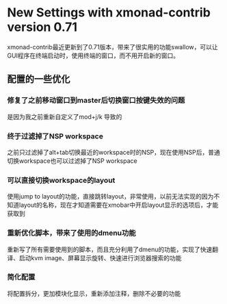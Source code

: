 # New Settings with xmonad-contrib version 0.71

xmonad-contrib最近更新到了0.71版本，带来了很实用的功能swallow，可以让GUI程序在终端启动时，使用终端的窗口，而不用开启新的窗口。



## 配置的一些优化

### 修复了之前移动窗口到master后切换窗口按键失效的问题

是因为我之前重新自定义了mod+j/k 导致的


### 终于过滤掉了NSP workspace

之前只过滤掉了alt+tab切换最近的workspace时的NSP，现在使用NSP后，普通切换workspace也可以过滤掉了NSP workspace


### 可以直接切换workspace的layout

使用jump to layout的功能，直接跳转layout，非常使用，以前无法实现的因为不知道layout的名称，现在才知道需要在xmobar中开启layout显示的选项后，才能获取到


### 重新优化脚本，带来了使用的dmenu功能

重新写了所有需要使用到的脚本，而且充分利用了dmenu的功能，实现了快速翻译、启动kvm image、屏幕显示旋转、快速进行浏览器搜索的功能


### 简化配置

将配置拆分，更加模块化显示，重新添加注释，删除不必要的功能
